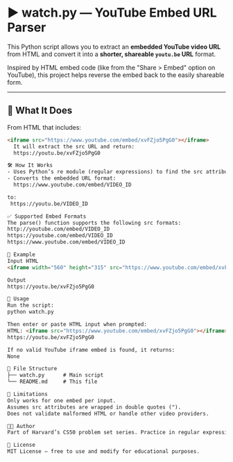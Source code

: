 # ▶️ watch.py — YouTube Embed URL Parser

This Python script allows you to extract an **embedded YouTube video URL** from HTML and convert it into a **shorter, shareable `youtu.be` URL** format.

Inspired by HTML embed code (like from the "Share > Embed" option on YouTube), this project helps reverse the embed back to the easily shareable form.

---

## 🧠 What It Does

From HTML that includes:

```html
<iframe src="https://www.youtube.com/embed/xvFZjo5PgG0"></iframe>
  It will extract the src URL and return:
  https://youtu.be/xvFZjo5PgG0

🛠️ How It Works
- Uses Python’s re module (regular expressions) to find the src attribute inside an <iframe> tag that contains a YouTube embed link.
- Converts the embedded URL format:
  https://www.youtube.com/embed/VIDEO_ID

to:
 https://youtu.be/VIDEO_ID

✅ Supported Embed Formats
The parse() function supports the following src formats:
http://youtube.com/embed/VIDEO_ID
https://youtube.com/embed/VIDEO_ID
https://www.youtube.com/embed/VIDEO_ID

🧪 Example
Input HTML
<iframe width="560" height="315" src="https://www.youtube.com/embed/xvFZjo5PgG0" title="YouTube video player"></iframe>

Output
https://youtu.be/xvFZjo5PgG0

📝 Usage
Run the script:
python watch.py

Then enter or paste HTML input when prompted:
HTML: <iframe src="https://www.youtube.com/embed/xvFZjo5PgG0"></iframe>
https://youtu.be/xvFZjo5PgG0

If no valid YouTube iframe embed is found, it returns:
None

📁 File Structure
├── watch.py      # Main script
└── README.md     # This file

🚫 Limitations
Only works for one embed per input.
Assumes src attributes are wrapped in double quotes (").
Does not validate malformed HTML or handle other video providers.

👨‍💻 Author
Part of Harvard’s CS50 problem set series. Practice in regular expressions and HTML parsing.

📜 License
MIT License — free to use and modify for educational purposes.
